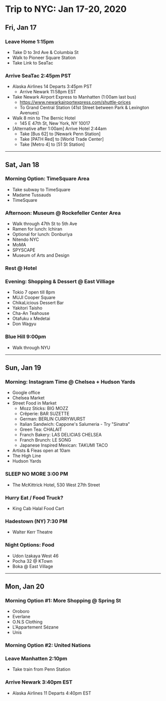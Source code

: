 # Trip to NYC: Jan 17-20, 2020
## Fri, Jan 17
### Leave Home 1:15pm
- Take D to 3rd Ave & Columbia St
- Walk to Pioneer Square Station
- Take Link to SeaTac

### Arrive SeaTac 2:45pm PST
- Alaska Airlines 14 Departs 3:45pm PST
  - Arrive Newark 11:58pm EST
- Take Newark Airport Express to Manhatten (1:00am last bus)
  - https://www.newarkairportexpress.com/shuttle-prices
  - To Grand Central Station (41st Street between Park & Lexington Avenues)
- Walk 8 min to The Bernic Hotel
  - 145 E 47th St, New York, NY 10017
- [Alternative after 1:00am] Arrive Hotel 2:44am
  - Take [Bus 62] to [Newark Penn Station]
  - Take [PATH Red] to [World Trade Center]
  - Take [Metro 4] to [51 St Station]

----

## Sat, Jan 18
### Morning Option: TimeSquare Area
- Take subway to TimeSquare
- Madame Tussauds
- TimeSquare

### Afternoon: Museum @ Rockefeller Center Area
- Walk through 47th St to 5th Ave
- Ramen for lunch: Ichiran
- Optional for lunch: Donburiya
- Nitendo NYC
- MoMA
- SPYSCAPE
- Museum of Arts and Design

### Rest @ Hotel

### Evening: Shopping & Dessert @ East Villiage
- Tokio 7 open till 8pm
- MUJI Cooper Square
- ChikaLicious Dessert Bar
- Yakitori Taisho
- Cha-An Teahouse
- Otafuku x Medetai
- Don Wagyu

### Blue Hill 9:00pm
- Walk through NYU

----

## Sun, Jan 19
### Morning: Instagram Time @ Chelsea + Hudson Yards
- Google office
- Chelsea Market
- Street Food in Market
  - Mozz Sticks: BIG MOZZ
  - Crêperie: BAR SUZETTE
  - German: BERLIN CURRYWURST
  - Italian Sandwich: Cappone's Salumeria - Try "Sinatra"
  - Green Tea: CHALAIT
  - Franch Bakery: LAS DELICIAS CHELSEA
  - Franch Brunch: LE SONG
  - Japanese Inspired Mexican: TAKUMI TACO
- Artists & Fleas open at 10am
- The High Line
- Hudson Yards

### SLEEP NO MORE 3:00 PM	
- The McKittrick Hotel, 530 West 27th Street

### Hurry Eat / Food Truck?
- King Cab Halal Food Cart

### Hadestown (NY) 7:30 PM
- Walter Kerr Theatre

### Night Options: Food
- Udon Izakaya West 46
- Pocha 32 @ KTown
- Boka @ East Village

----

## Mon, Jan 20
### Morning Option #1: More Shopping @ Spring St
- Oroboro
- Everlane
- O.N.S Clothing
- L'Appartement Sézane
- Unis

### Morning Option #2: United Nations

### Leave Manhatten 2:10pm
- Take train from Penn Station

### Arrive Newark 3:40pm EST
- Alaska Airlines 11 Departs 4:40pm EST
